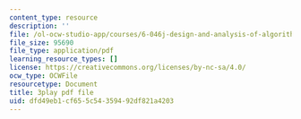 ```yaml
---
content_type: resource
description: ''
file: /ol-ocw-studio-app/courses/6-046j-design-and-analysis-of-algorithms-spring-2015/dfd49eb1cf655c54359492df821a4203_NzgFUwOaoIw.pdf
file_size: 95690
file_type: application/pdf
learning_resource_types: []
license: https://creativecommons.org/licenses/by-nc-sa/4.0/
ocw_type: OCWFile
resourcetype: Document
title: 3play pdf file
uid: dfd49eb1-cf65-5c54-3594-92df821a4203
---
```

